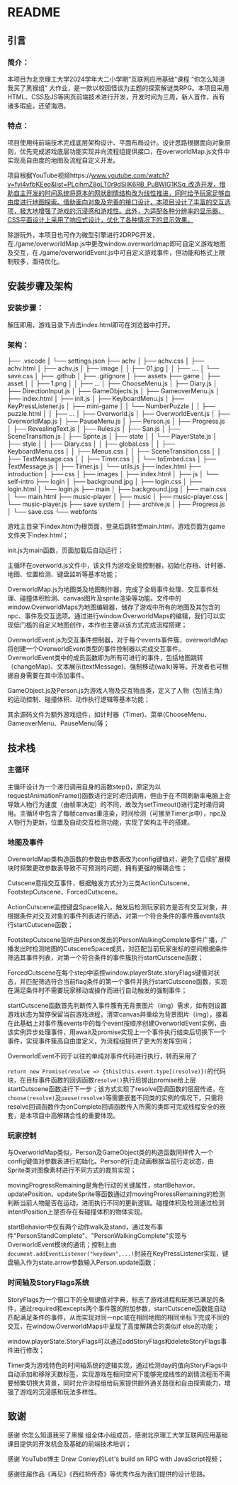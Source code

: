 # README

## 引言

### 简介：

本项目为北京理工大学2024学年大二小学期“互联网应用基础”课程 “你怎么知道我买了黑猴组” 大作业，是一款以校园怪谈为主题的探索解谜类RPG。本项目采用HTML、CSS及JS等网页前端技术进行开发，开发时间为三周，新人首作，尚有诸多瑕疵，还望海涵。

### 特点：

项目使用纯前端技术完成底层架构设计、平面布局设计。设计思路根据面向对象原则，优先完成游戏底层功能实现并向流程组提供接口，在overworldMap.js文件中实现高自由度的地图及流程自定义开发。

项目根据YouTube视频https://www.youtube.com/watch?v=fyi4vfbKEeo&list=PLcjhmZ8oLT0r9dSiIK6RB_PuBWlG1KSq_改造开发，借助自主开发的时间系统将原本的网状剧情结构改为线性推进，同时给予玩家足够自由度进行地图探索。借助面向对象及完善的接口设计，本项目设计了丰富的交互选项，极大地增强了游戏的沉浸感和游戏性。此外，为适配各种分辨率的显示器，CSS平面设计上采用了响应式设计，优化了各种情况下的显示效果。

除游玩外，本项目也可作为微型引擎进行2DRPG开发，在./game/overworldMap.js中更改window.overworldmap即可自定义游戏地图及交互，在./game/overworldEvent.js中可自定义游戏事件，但功能和格式上限制较多，亟待优化。

## 安装步骤及架构

### 安装步骤：

解压即用，游戏目录下点击index.html即可在浏览器中打开。

### 架构：

├── .vscode
│   └── settings.json
├── achv
│   ├── achv.css
│   ├── achv.html
│   ├── achv.js
│   ├── image
│   │   ├── 01.jpg
│   │   ├── ....
│   └── save.css
│   ├── .github
│   ├── .gitignore
│   ├── assets
├── game
│   ├── asset
│   │   ├── 1.png
│   │   ├── ...
│   ├── ChooseMenu.js
│   ├── Diary.js
│   ├── DirectionInput.js
│   ├── GameObjects.js
│   ├── GameoverMenu.js
│   ├── index.html
│   ├── init.js
│   ├── KeyboardMenu.js
│   ├── KeyPressListener.js
│   ├── mini-game
│   │   └── NumberPuzzle
│   │       ├── puzzle.html
│   │       ├── ...
│   ├── Overworld.js
│   ├── OverworldEvent.js
│   ├── OverworldMap.js
│   ├── PauseMenu.js
│   ├── Person.js
│   ├── Progress.js
│   ├── RevealingText.js
│   ├── Rules.js
│   ├── San.js
│   ├── SceneTransition.js
│   ├── Sprite.js
│   ├── state
│   │   └── PlayerState.js
│   ├── style
│   │   ├── Diary.css
│   │   ├── global.css
│   │   ├── KeyboardMenu.css
│   │   ├── Menus.css
│   │   ├── SceneTransition.css
│   │   ├── TextMessage.css
│   │   ├── Timer.css
│   │   └── toEmbed.css
│   ├── TextMessage.js
│   ├── Timer.js
│   └── utils.js
├── index.html
├── introduction
│   ├── css
│   ├── images
│   ├── index.html
│   ├── js
│   └── self-intro
├── login
│   ├── background.jpg
│   ├── login.css
│   ├── login.html
│   └── login.js
├── main
│   ├── background.jpg
│   ├── main.css
│   └── main.html
├── music-player
│   ├── music
│   ├── music-player.css
│   └── music-player.js
├── save system
│   ├── archive.js
│   ├── Progress.js
│   └── save.css
└── webfonts

游戏主目录下index.html为根页面，登录后跳转至main.html，游戏页面为game文件夹下index.html；

init.js为main函数，页面加载后自动运行；

主循环在overworld.js文件中，该文件为游戏全局控制器，初始化存档、计时器、地图、位置检测、键盘监听等基本功能；

OverworldMap.js为地图类及地图制作器，完成了全局事件处理、交互事件处理、碰撞体积检测、canvas图片及sprite渲染等功能。文件中的window.OverworldMaps为地图编辑器，储存了游戏中所有的地图及其包含的npc、事件及交互选项。通过进行window.OverworldMaps的编辑，我们可以实现低门槛的自定义地图创作，本作也主要以该方式完成流程搭建；

OverworldEvent.js为交互事件控制器，对于每个events事件簇，overworldMap将创建一个OverworldEvent类型的事件控制器以完成交互事件。OverworldEvent类中的成员函数即为所有可进行的事件，包括地图跳转（changeMap)、文本展示(textMessage)、强制移动(walk)等等。开发者也可根据自身需要在其中添加事件。

GameObject.js及Person.js为游戏人物及交互物品类，定义了人物（包括主角）的运动控制、碰撞体积、动作执行逻辑等基本功能；

其余源码文件为额外游戏组件，如计时器（Timer)、菜单(ChooseMenu、GameoverMenu、PauseMenu)等；

## 技术栈

### 主循环

主循环设计为一个递归调用自身的函数step()，原定为以requestAnimationFrame()函数进行定时递归调用，但由于在不同刷新率电脑上会导致人物行为速度（由帧率决定）的不同，故改为setTimeout()进行定时递归调用。主循环中包含了每帧canvas重渲染，时间检测（可挪至Timer.js中），npc及人物行为更新，位置及自动交互检测功能，实现了架构主干的搭建。

### 地图及事件

OverworldMap类构造函数的参数由参数表改为config键值对，避免了后续扩展模块时频繁更改参数表导致不可预测的问题，拥有更强的解耦合性；

Cutscene意指交互事件，根据触发方式分为三类ActionCutscene、FootstepCutscene、ForcedCutscene。

ActionCutscene监控键盘Space输入，触发后检测玩家前方是否有交互对象，并根据条件对交互对象的事件列表进行筛选，对第一个符合条件的事件簇events执行startCutscene函数；

FootstepCutscene监听由Person发出的PersonWalkingComplete事件广播，广播发出时检测地图的CutsceneSpace成员，对匹配当前玩家坐标的空间根据条件筛选其事件列表，对第一个符合条件的事件簇执行startCutscene函数；

ForcedCutscene在每个step中监控window.playerState.storyFlags键值对状态，并匹配筛选符合当前flag条件的第一个事件并执行startCutscene函数，实现在满足条件时不需要玩家移动或操作而进行自动触发的强制事件；

startCutscene函数首先判断传入事件簇有无背景图片（img）需求，如有则设置游戏状态为暂停保留当前游戏进程，清空canvas并重绘为背景图片（img），接着在此基础上对事件簇events中的每个event按顺序创建OverworldEvent实例，由该实例异步处理事件，用await及promise实现上一个事件执行结束后切换下一个事件，实现事件簇高自由度定义，为流程组提供了更大的发挥空间；

OverworldEvent不同于以往的单纯对事件代码进行执行，转而采用了

`return new Promise(resolve => {this[this.event.type](resolve)})`的代码块，在目标事件函数的回调函数`resolve()`执行后抛出promise给上层startCutscene函数进行下一步；该方式实现了resolve回调函数的层层传递，在`choose(resolve)`及`pause(resolve)`等需要嵌套不同类的实例的情况下，只需将resolve回调函数作为onComplete回调函数传入所需的类即可完成线程安全的嵌套，是本项目中高解耦合性的重要体现。

### 玩家控制

与OverworldMap类似，Person及GameObject类的构造函数同样传入一个config键值对参数表进行初始化。Person的行走动画根据当前行走状态，由Sprite类对图像素材进行不同方式的裁剪实现；

movingProgressRemaining是角色行动的关键属性，startBehavior、updatePosition、updateSprite等函数通过对movingProressRemaining的检测判断当前人物是否在运动，进而执行不同的更新逻辑。碰撞体积及检测通过检测intentPosition上是否存在有碰撞体积的物体实现。

startBehavior中仅有两个动作walk及stand，通过发布事件"PersonStandComplete"、"PersonWalkingComplete"实现与OverworldEvent模块的通讯；控制上由`document.addEventListener("keydown",...)`封装在KeyPressListener实现，键盘输入作为state.arrow参数输入Person.update函数；

### 时间轴及StoryFlags系统

StoryFlags为一个窗口下的全局键值对字典，标志了游戏进程和玩家已满足的条件，通过required和excepts两个事件簇的附加参数，startCutscene函数能自动匹配满足条件的事件，从而实现对同一npc或在相同地图的相同坐标下完成不同的交互，在window.OverworldMaps中呈现了高度解耦合的类似if else的功能；

window.playerState.StoryFlags可以通过addStoryFlags和deleteStoryFlags事件进行修改；

Timer类为游戏特色的时间轴系统的逻辑实现，通过检测day的值向StoryFlags中自动添加和移除天数标签，实现游戏在相同空间下能够完成线性的剧情流程而不需要频繁切换大背景，同时允许流程组给玩家提供额外通关路径和自由探索能力，增强了游戏的沉浸感和玩法多样性。

## 致谢

感谢 你怎么知道我买了黑猴 组全体小组成员，感谢北京理工大学互联网应用基础课目提供的开发机会及基础的前端技术培训；

感谢 YouTube博主 Drew Conley的Let's build an RPG with JavaScript视频；

感谢往届作品《再见》《西红柿传奇》等优秀作品为我们提供的设计思路。


